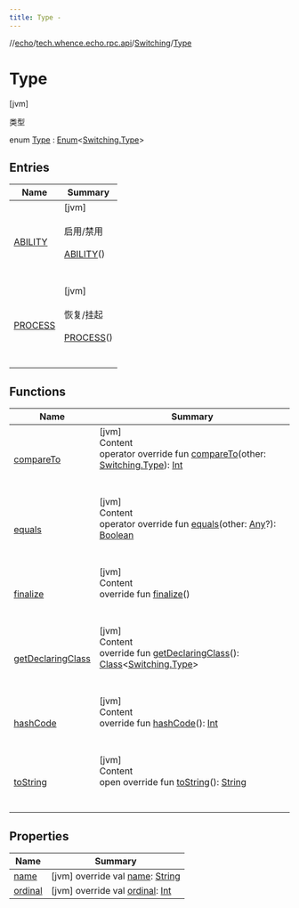 ```yaml
---
title: Type -
---
```

//[echo](../../../index.md)/[tech.whence.echo.rpc.api](../../index.md)/[Switching](../index.md)/[Type](index.md)



# Type  
 [jvm] 

类型

enum [Type](index.md) : [Enum](https://kotlinlang.org/api/latest/jvm/stdlib/kotlin/-enum/index.html)<[Switching.Type](index.md)>    


## Entries  
  
|  Name|  Summary| 
|---|---|
| [ABILITY](-a-b-i-l-i-t-y/index.md)|  [jvm] <br><br>启用/禁用<br><br>[ABILITY](-a-b-i-l-i-t-y/index.md)()  <br>  <br>   <br>
| [PROCESS](-p-r-o-c-e-s-s/index.md)|  [jvm] <br><br>恢复/挂起<br><br>[PROCESS](-p-r-o-c-e-s-s/index.md)()  <br>  <br>   <br>


## Functions  
  
|  Name|  Summary| 
|---|---|
| [compareTo](-p-r-o-c-e-s-s/index.md#kotlin/Enum/compareTo/#tech.whence.echo.rpc.api.Switching.Type/PointingToDeclaration/)| [jvm]  <br>Content  <br>operator override fun [compareTo](-p-r-o-c-e-s-s/index.md#kotlin/Enum/compareTo/#tech.whence.echo.rpc.api.Switching.Type/PointingToDeclaration/)(other: [Switching.Type](index.md)): [Int](https://kotlinlang.org/api/latest/jvm/stdlib/kotlin/-int/index.html)  <br><br><br>
| [equals](../../../tech.whence.echo.webclient.response/-response-mocker/-purpose/-p-a-r-s-e-d/index.md#kotlin/Enum/equals/#kotlin.Any?/PointingToDeclaration/)| [jvm]  <br>Content  <br>operator override fun [equals](../../../tech.whence.echo.webclient.response/-response-mocker/-purpose/-p-a-r-s-e-d/index.md#kotlin/Enum/equals/#kotlin.Any?/PointingToDeclaration/)(other: [Any](https://kotlinlang.org/api/latest/jvm/stdlib/kotlin/-any/index.html)?): [Boolean](https://kotlinlang.org/api/latest/jvm/stdlib/kotlin/-boolean/index.html)  <br><br><br>
| [finalize](../../../tech.whence.echo.webclient.response/-response-mocker/-purpose/-p-a-r-s-e-d/index.md#kotlin/Enum/finalize/#/PointingToDeclaration/)| [jvm]  <br>Content  <br>override fun [finalize](../../../tech.whence.echo.webclient.response/-response-mocker/-purpose/-p-a-r-s-e-d/index.md#kotlin/Enum/finalize/#/PointingToDeclaration/)()  <br><br><br>
| [getDeclaringClass](../../../tech.whence.echo.webclient.response/-response-mocker/-purpose/-p-a-r-s-e-d/index.md#kotlin/Enum/getDeclaringClass/#/PointingToDeclaration/)| [jvm]  <br>Content  <br>override fun [getDeclaringClass](../../../tech.whence.echo.webclient.response/-response-mocker/-purpose/-p-a-r-s-e-d/index.md#kotlin/Enum/getDeclaringClass/#/PointingToDeclaration/)(): [Class](https://docs.oracle.com/javase/8/docs/api/java/lang/Class.html)<[Switching.Type](index.md)>  <br><br><br>
| [hashCode](../../../tech.whence.echo.webclient.response/-response-mocker/-purpose/-p-a-r-s-e-d/index.md#kotlin/Enum/hashCode/#/PointingToDeclaration/)| [jvm]  <br>Content  <br>override fun [hashCode](../../../tech.whence.echo.webclient.response/-response-mocker/-purpose/-p-a-r-s-e-d/index.md#kotlin/Enum/hashCode/#/PointingToDeclaration/)(): [Int](https://kotlinlang.org/api/latest/jvm/stdlib/kotlin/-int/index.html)  <br><br><br>
| [toString](../../../tech.whence.echo.webclient.response/-response-mocker/-purpose/-p-a-r-s-e-d/index.md#kotlin/Enum/toString/#/PointingToDeclaration/)| [jvm]  <br>Content  <br>open override fun [toString](../../../tech.whence.echo.webclient.response/-response-mocker/-purpose/-p-a-r-s-e-d/index.md#kotlin/Enum/toString/#/PointingToDeclaration/)(): [String](https://kotlinlang.org/api/latest/jvm/stdlib/kotlin/-string/index.html)  <br><br><br>


## Properties  
  
|  Name|  Summary| 
|---|---|
| [name](index.md#tech.whence.echo.rpc.api/Switching.Type/name/#/PointingToDeclaration/)|  [jvm] override val [name](index.md#tech.whence.echo.rpc.api/Switching.Type/name/#/PointingToDeclaration/): [String](https://kotlinlang.org/api/latest/jvm/stdlib/kotlin/-string/index.html)   <br>
| [ordinal](index.md#tech.whence.echo.rpc.api/Switching.Type/ordinal/#/PointingToDeclaration/)|  [jvm] override val [ordinal](index.md#tech.whence.echo.rpc.api/Switching.Type/ordinal/#/PointingToDeclaration/): [Int](https://kotlinlang.org/api/latest/jvm/stdlib/kotlin/-int/index.html)   <br>

